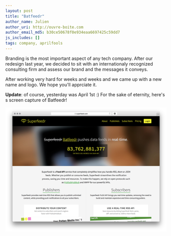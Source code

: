 ```yaml
---
layout: post
title: "Batfeedr"
author_name: Julien
author_uri: http://ouvre-boite.com
author_email_md5: b30ce50678f0e934eaa6697425c59dd7
js_includes: []
tags: company, aprilfools
---
```


Branding is the most important aspect of any tech company. After our redesign last year, we decided to sit with an internationaly recognized consulting firm and assess our brand and the messages it conveys. 

After working very hard for weeks and weeks and we came up with a new name and logo. We hope you'll apprciate it.

<strong>Update</strong>: of course, yesterday was April 1st :) For the sake of eternity, here's s screen capture of Batfeedr!

![Inoreader](/images/batfeedr.png)
